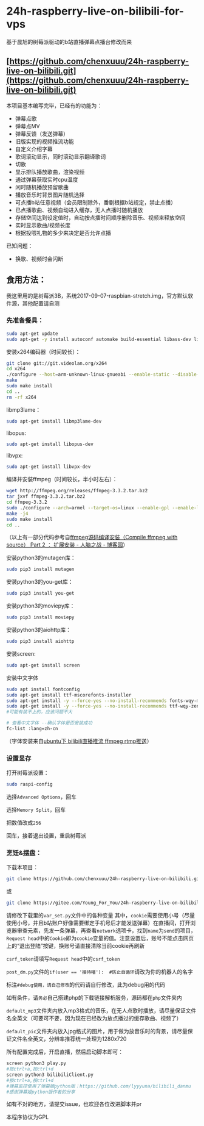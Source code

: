 # 24h-raspberry-live-on-bilibili-for-vps
基于晨旭的树莓派驱动的b站直播弹幕点播台修改而来

[https://github.com/chenxuuu/24h-raspberry-live-on-bilibili.git](https://github.com/chenxuuu/24h-raspberry-live-on-bilibili.git)
-------

本项目基本编写完毕，已经有的功能为：

- 弹幕点歌
- 弹幕点MV
- 弹幕反馈（发送弹幕）
- 旧版实现的视频推流功能
- 自定义介绍字幕
- 歌词滚动显示，同时滚动显示翻译歌词
- 切歌
- 显示排队播放歌曲，渲染视频
- 通过弹幕获取实时cpu温度
- 闲时随机播放预留歌曲
- 播放音乐时背景图片随机选择
- 可点播b站任意视频（会员限制除外，番剧根据b站规定，禁止点播）
- 已点播歌曲、视频自动进入缓存，无人点播时随机播放
- 存储空间达到设定值时，自动按点播时间顺序删除音乐、视频来释放空间
- 实时显示歌曲/视频长度
- 根据投喂礼物的多少来决定是否允许点播

已知问题：

- 换歌、视频时会闪断

## 食用方法：

我这里用的是树莓派3B，系统2017-09-07-raspbian-stretch.img，官方默认软件源，其他配置请自测

### 先准备餐具：

```Bash
sudo apt-get update
sudo apt-get -y install autoconf automake build-essential libass-dev libfreetype6-dev libtheora-dev libtool libvorbis-dev pkg-config texinfo wget zlib1g-dev
```

安装x264编码器（时间较长）：

```Bash
git clone git://git.videolan.org/x264
cd x264
./configure --host=arm-unknown-linux-gnueabi --enable-static --disable-opencl
make
sudo make install
cd ..
rm -rf x264
```

libmp3lame：

```Bash
sudo apt-get install libmp3lame-dev
```

libopus:

```Bash
sudo apt-get install libopus-dev
```

libvpx:

```Bash
sudo apt-get install libvpx-dev
```

编译并安装ffmpeg（时间较长，半小时左右）：

```Bash
wget http://ffmpeg.org/releases/ffmpeg-3.3.2.tar.bz2
tar jxvf ffmpeg-3.3.2.tar.bz2
cd ffmpeg-3.3.2
sudo ./configure --arch=armel --target-os=linux --enable-gpl --enable-libx264 --enable-nonfree --enable-libass --enable-libfreetype  --enable-omx --enable-omx-rpi --enable-encoder=h264_omx --enable-mmal --enable-hwaccel=h264_mmal --enable-decoder=h264_mmal
make -j4
sudo make install
cd ..
```

（以上有一部分代码参考自[ffmpeg源码编译安装（Compile ffmpeg with source）  Part 2 ： 扩展安装 - 人脑之战 - 博客园](http://www.cnblogs.com/yaoz/p/6944942.html)）

安装python3的mutagen库：

```Bash
sudo pip3 install mutagen
```

安装python3的you-get库：

```Bash
sudo pip3 install you-get
```

安装python3的moviepy库：

```Bash
sudo pip3 install moviepy
```

安装python3的aiohttp库：

```Bash
sudo pip3 install aiohttp
```

安装screen:

```Bash
sudo apt-get install screen
```

安装中文字体

```Bash
sudo apt install fontconfig
sudo apt-get install ttf-mscorefonts-installer
sudo apt-get install -y --force-yes --no-install-recommends fonts-wqy-microhei
sudo apt-get install -y --force-yes --no-install-recommends ttf-wqy-zenhei
#可能有装不上的，应该问题不大

# 查看中文字体 --确认字体是否安装成功
fc-list :lang=zh-cn
```

（字体安装来自[ubuntu下 bilibili直播推流 ffmpeg rtmp推送](https://ppx.ink/2.ppx)）

### 设置显存

打开树莓派设置：

```Bash
sudo raspi-config
```

选择`Advanced Options`，回车

选择`Memory Split`，回车

把数值改成`256`

回车，接着退出设置，重启树莓派

### 烹饪&摆盘：

下载本项目：

```Bash
git clone https://github.com/chenxuuu/24h-raspberry-live-on-bilibili.git
```

或

```Bash
git clone https://gitee.com/Young_For_You/24h-raspberry-live-on-bilibili.git
```

请修改下载里的`var_set.py`文件中的各种变量
其中，`cookie`需要使用小号（尽量使用小号，并且b站账户好像需要绑定手机号后才能发送弹幕）在直播间，打开浏览器审查元素，先发一条弹幕，再查看`network`选项卡，找到`name`为`send`的项目，`Request head`中的`Cookie`即为`cookie`变量的值。注意设置后，账号不能点击网页上的“退出登陆”按键，换账号请直接清除当前cookie再刷新

`csrf_token`请填写`Request head`中的`csrf_token`

`post_dm.py`文件的`if(user == '接待喵'):  #防止自循环`请改为你的机器人的名字

标注`#debug使用，请自己修改`的代码请自行修改，此为debug用的代码

如有条件，请`务必`自己搭建php的下载链接解析服务，源码都在`php`文件夹内

`default_mp3`文件夹内放入mp3格式的音乐，在无人点歌时播放，请尽量保证文件名全英文（可要可不要，因为现在已经改为放点播过的缓存歌曲、视频了）

`default_pic`文件夹内放入jpg格式的图片，用于做为放音乐时的背景，请尽量保证文件名全英文，分辨率推荐统一处理为1280x720

所有配置完成后，开启直播，然后启动脚本即可：

```Bash
screen python3 play.py
#按ctrl+a,按ctrl+d
screen python3 bilibiliClient.py
#按ctrl+a,按ctrl+d
#弹幕监控使用了弹幕姬python版：https://github.com/lyyyuna/bilibili_danmu
#感谢弹幕姬python版作者的分享
```

如有不对的地方，请提交issue，也欢迎各位改进脚本并pr

本程序协议为GPL
